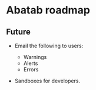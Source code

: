 # Abatab roadmap

## Future

* Email the following to users:
    - Warnings
    - Alerts
    - Errors

* Sandboxes for developers.